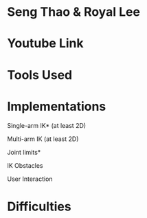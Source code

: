 # Seng Thao & Royal Lee

# Youtube Link

# Tools Used

# Implementations

Single-arm	IK* (at	least	2D)

Multi-arm	IK	(at	least	2D)

Joint	limits*

IK	Obstacles	

User	Interaction

# Difficulties

